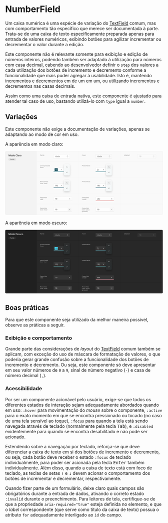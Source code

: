 # NumberField

Um caixa numérica é uma espécie de variação do [TextField](./text-field.md) comum, mas com comportamento tão específico que merece ser documentada à parte. Trata-se de uma caixa de texto especificamente preparada apenas para entrada de valores numéricos, exibindo botões para agilizar incrementar ou decrementar o valor durante a edição.

Este componente não é relevante somente para exibição e edição de números inteiros, podendo também ser adaptado à utilização para números com casa decimal, cabendo ao desenvolvedor definir o `step` dos valores a cada utilização dos botões de incremento e decremento conforme a funcionalidade que mais puder agregar à usabilidade. Isto é, mantendo incrementos e decrementos em de um em um, ou utilizando incrementos e decrementos nas casas decimais.

<LinkToCpsElements name="input">
  <p>Assim como uma caixa de entrada nativa, este componente é ajustado para atender tal caso de uso, bastando utilizá-lo com <code>type</code> igual a <code>number</code>.</p>
</LinkToCpsElements>

## Variações

Este componente não exige a documentação de variações, apenas se adaptando ao modo de cor em uso.

A aparência em modo claro:

![NumberField - Modo Claro - Padrão](../assets/images/component-numberfield-light.png)

A aparência em modo escuro:

![NumberField - Modo Escuro - Padrão](../assets/images/component-numberfield-dark.png)

## Boas práticas

Para que este componente seja utilizado da melhor maneira possível, observe as práticas a seguir.

### Exibição e comportamento

Grande parte das considerações de _layout_ do [TextField](./text-field.md) comum também se aplicam, com exceção do uso de máscara de formatação de valores, o que poderia gerar grande confusão sobre a funcionalidade dos botões de incremento e decremento. Ou seja, este componente só deve apresentar em seu valor números de `0` a `9`, sinal de número negativo (`-`) e casa de número decimal (`,`).

### Acessibilidade

Por ser um componente acionável pelo usuário, exige-se que todos os diferentes estados de interação sejam adequadamente abordados quando em uso: `:hover` para movimentação do _mouse_ sobre o componente, `:active` para o exato momento em que se encontra pressionado ou tocado (no caso de uma tela sensível ao toque), `:focus` para quando a tela está sendo navegada através de teclado (normalmente pela tecla <kbd>Tab</kbd>), e `:disabled` evidentemente para quando se encontra desabilitado e não pode ser acionado.

Estendendo sobre a navegação por teclado, reforça-se que deve diferenciar a caixa de texto em si dos botões de incremento e decremento, ou seja, cada botão deve receber o estado `:focus` de teclado individualmente, para poder ser acionada pela tecla <kbd>Enter</kbd> também individualmente. Além disso, quando a caixa de texto está com foco de teclado, as teclas de setas <kbd>&uarr;</kbd> e <kbd>&darr;</kbd> devem acionar o comportamento dos botões de incrementar e decrementar, respectivamente.

Quando fizer parte de um formulário, deixe claro quais campos são obrigatórios durante a entrada de dados, ativando o correto estado `:invalid` durante o preenchimento. Para leitores de tela, certifique-se de que a propriedade `aria-required="true"` esteja definida no elemento, e que o _label_ correspondente (que serve como título da caixa de texto) possua o atributo `for` adequadamente interligado ao `id` do campo.
